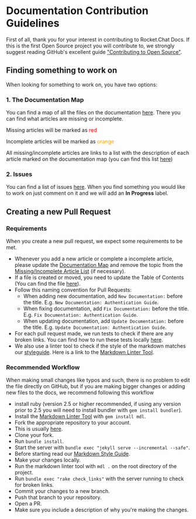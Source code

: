 # Documentation Contribution Guidelines

First of all, thank you for your interest in contributing to Rocket.Chat Docs.
If this is the first Open Source project you will contribute to,
we strongly suggest reading GitHub's excellent guide
["Contributing to Open Source"](https://guides.github.com/activities/contributing-to-open-source/).

## Finding something to work on

When looking for something to work on, you have two options:

### 1. The Documentation Map

You can find a map of all the files on the documentation [here](../documentation-map). There you can find what articles are missing or incomplete.

Missing articles will be marked as <span style="color:red"> red </span>

Incomplete articles will be marked as <span style="color:orange"> orange </span>

All missing/incomplete articles are links to a list with the description of each article marked on the documentation map (you can find this list [here](../missing-and-outdated-list))

### 2. Issues

You can find a list of issues [here](https://github.com/RocketChat/Rocket.Chat.Docs/issues).
When you find something you would like to work on just comment on it and we will add an __In Progress__ label.

## Creating a new Pull Request

### Requirements

When you create a new pull request, we expect some requirements to be met.

- Whenever you add a new article or complete a incomplete article, please update the [Documentation Map](../documentation-map) and remove the topic from the [Missing/Incomplete Article List](../missing-and-outdated-list) (if necessary).
- If a file is created or moved, you need to update the Table of Contents (You can find the file [here](https://github.com/RocketChat/docs/blob/master/_data/toc.yml)).
- Follow this naming convention for Pull Requests:
    - When adding new documentation, add `New Documentation:` before the title. E.g. `New Documentation: Authentication Guide`.
    - When fixing documentation, add `Fix Documentation:` before the title. E.g. `Fix Documentation: Authentication Guide`.
    - When updating documentation, add `Update Documentation:` before the title. E.g. `Update Documentation: Authentication Guide`.
- For each pull request made, we run tests to check if there are any broken links. You can find how to run these tests locally [here](#test).
- We also use a linter tool to check if the style of the markdown matches our [styleguide](../markdown-styleguide). Here is a link to the [Markdown Linter Tool](https://github.com/markdownlint/markdownlint).

### Recommended Workflow

When making small changes like typos and such, there is no problem to edit the file directly on GitHub, but if you are making bigger changes or adding new files to the docs, we recommend following this workflow

- install ruby (version 2.5 or higher recommended, if using any version prior to 2.5 you will need to install bundler with `gem install bundler`).
- Install the [Markdown Linter Tool](https://github.com/markdownlint/markdownlint) with `gem install mdl`.
- Fork the appropriate repository to your account.
- This is usually [here](https://github.com/RocketChat/docs).
- Clone your fork.
- Run `bundle install`.
- Start the server with `bundle exec "jekyll serve --incremental --safe"`.
- Before starting read our [Markdown Style Guide](../markdown-styleguide).
- Make your changes locally.
- Run the markdown linter tool with `mdl .` on the root directory of the project.
- Run `bundle exec "rake check_links"` with the server running to check for broken links.
- Commit your changes to a new branch.
- Push that branch to your repository.
- Open a PR.
- Make sure you include a description of why you're making the changes.

<!--

TODO: Un-document this section after the docs structure change

## Adding new files and folders

Before adding new files to the docs, be sure to mind the structure of the docs. Also avoid creating complex folder structures, please do not add more than 2 subfolders.

Here is a short map of the current structure:

- Contributing: All instructions about how to contribute to Rocket.Chat goes here;
- Getting support: Here you can find how to get support;
- Deployment: This section is dedicated to automated deployments;
- Installation: In this section you can find guides for manual installation;
- Server Configuration and Maintenance: Here you can find how to configure and maintain your server, this is where things like proxy configuration and multiple instance handling guides goes;
- User Guides: This section is dedicated to teach end users how to use rocket chat as a user. There should __not__ be any administration guides here;
- Administration: This section is dedicated to the admin screen. This section is divided into three categories:
    - Administration Tools: In this section we have tools like Mailer and User managing;
    - Administration Settings: All the settings that alter how Rocket.Chat behaves;
    - Administration Integrations: Things like webhooks,bots, Oauth ...
- Developer guides: Here you can find documentation on how to develop in Rocket.Chat. This section is divided into different categories:
    - Basic Developer Guides: Here you can find how to star developing in Rocket.Chat, like how to start the server, and basic information on our structure;
    - UI Documentation: Here you can find documentation on our UI components and how to use them;
    - Back End Documentation: Here you can find documentation on our back end methods and how to use them;
    - Rest API: Here you can find documentation on our REST API and how to use it;
    - RealTime API: Here you can find documentation on our RealTime API and how to use it;
    - LiveChat API: Here you can find documentation on our LiveChat API and how to use it;
- Community CookBook: Here you can find integrations, guides and Rocket.Chat usages created by the community that stray away from Rocket.Chat main idea.
-->
